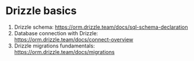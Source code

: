 # Drizzle basics

1. Drizzle schema: https://orm.drizzle.team/docs/sql-schema-declaration
2. Database connection with Drizzle: https://orm.drizzle.team/docs/connect-overview
3. Drizzle migrations fundamentals: https://orm.drizzle.team/docs/migrations

